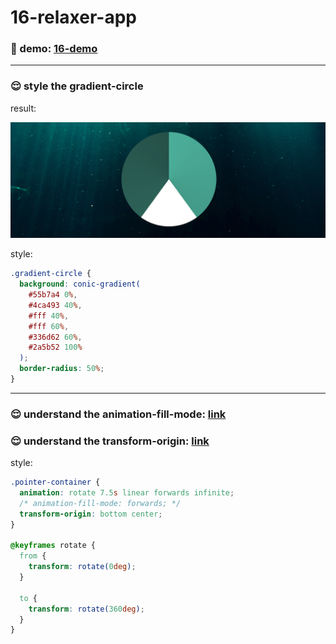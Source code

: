 # 16-relaxer-app

### :eyes: demo: [16-demo](https://sincerity628.github.io/back-to-simple/16-relaxer-app/index.html)

---

### :relieved: style the gradient-circle

result:

![gradient-circle](./screen-shots/gradient-circle.png)

style:
```css
.gradient-circle {
  background: conic-gradient(
    #55b7a4 0%,
    #4ca493 40%,
    #fff 40%,
    #fff 60%,
    #336d62 60%,
    #2a5b52 100%
  );
  border-radius: 50%;
}
```

---

### :relieved: understand the animation-fill-mode: [link](https://www.w3cplus.com/css3/understanding-css-animation-fill-mode-property.html)

### :relieved: understand the transform-origin: [link](https://developer.mozilla.org/zh-CN/docs/Web/CSS/transform-origin)

style:
```css
.pointer-container {
  animation: rotate 7.5s linear forwards infinite;
  /* animation-fill-mode: forwards; */
  transform-origin: bottom center;
}

@keyframes rotate {
  from {
    transform: rotate(0deg);
  }

  to {
    transform: rotate(360deg);
  }
}
```

